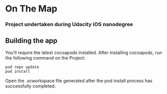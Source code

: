 # On The Map
### Project undertaken during Udacity iOS nanodegree

## Building the app

You'll require the latest cocoapods installed. After installing cocoapods, run the following command on the Project:

```
pod repo update
pod install
```

Open the .xcworkspace file generated after the pod install process has successfully completed.
